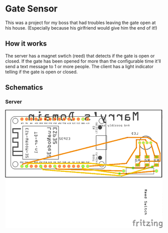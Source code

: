 # Gate Sensor
This was a project for my boss that had troubles leaving the gate open at his house. (Especially because his girlfriend would give him the end of it!)

## How it works
The server has a magnet swtich (reed) that detects if the gate is open or closed.
If the gate has been opened for more than the configurable time it'll send a text message to 1 or more people.
The client has a light indicator telling if the gate is open or closed.


## Schematics

### Server
![Server](https://github.com/Isaac-Duarte/GateSesnsor/blob/master/Schematic/Server/GateSensorServer_pcb.png)
